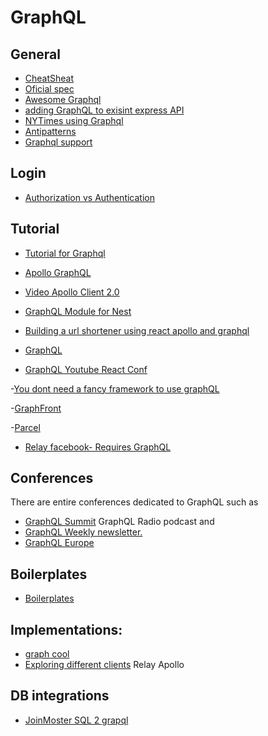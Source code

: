 # GraphQL

## General
- [CheatSheat](https://github.com/sogko/graphql-schema-language-cheat-sheet)
- [Oficial spec](http://facebook.github.io/graphql/October2016/)
- [Awesome Graphql](https://github.com/chentsulin/awesome-graphql)
- [adding GraphQL to exisint express API](https://encryption.io/blog/adding-graphql-into-existing-express-apis/)
- [NYTimes using Graphql](https://open.nytimes.com/react-relay-and-graphql-under-the-hood-of-the-times-website-redesign-22fb62ea9764)
- [Antipatterns](https://www.reddit.com/r/graphql/comments/7u75j1/is_it_antipattern_to_have_a_graphql_endpoint_for/)
- [Graphql support](https://www.reddit.com/r/graphql/comments/7so6aw/api_platform_22_graphql_support_reactjs_admin_and/)

## Login
- [Authorization vs Authentication](https://dev-blog.apollodata.com/auth-in-graphql-part-2-c6441bcc4302)

## Tutorial
- [Tutorial for Graphql](https://www.reddit.com/r/graphql/comments/7pqkij/could_anybody_recommend_an_up_to_date_end_to_end/)

 - [Apollo GraphQL](https://dev-blog.apollodata.com/the-future-of-state-management-dd410864cae2)
 - [Video Apollo Client 2.0](https://www.reddit.com/r/graphql/comments/7n2773/this_a_great_new_video_on_what_apollo_client_20/)
 - [GraphQL Module for Nest](https://github.com/nestjs/graphql)
 - [Building a url shortener using react apollo and graphql](https://hackernoon.com/building-url-shortener-using-react-apollo-and-graphql-part-i-467aef8c64ce)
 - [GraphQL](https://reddit.com/r/reactjs/comments/7bv4ri/the_graphql_stack_how_everything_fits_together/)

- [GraphQL Youtube React Conf](https://www.youtube.com/watch?v=M4JqfZ-WaI0&index=17&list=PLb0IAmt7-GS3fZ46IGFirdqKTIxlws7e0)

-[You dont need a fancy framework to use graphQL]()

-[GraphFront]()

-[Parcel ](https://twitter.com/parceljs?t=1&cn=ZmxleGlibGVfcmVjcw%3D%3D&refsrc=email&iid=750108bc139847b2b872e267ca5b0def&uid=293590089&nid=244+272699405)
- [Relay facebook- Requires GraphQL](https://github.com/facebook/relay)


## Conferences
There are entire conferences dedicated to GraphQL such as 
- [GraphQL Summit](https://summit.graphql.com) 
GraphQL Radio podcast and 
- [GraphQL Weekly newsletter.](https://graphqlweekly.com)
- [GraphQL Europe](https://www.graphql-europe.org)

## Boilerplates
- [Boilerplates](https://github.com/graphql-boilerplates/)

## Implementations:
- [graph cool](http://www.graph.cool)
- [Exploring different clients](https://medium.com/@abhiaiyer/exploring-different-graphql-clients-d1bc69de305f)
Relay
Apollo

## DB integrations
- [JoinMoster SQL 2 grapql](https://github.com/stems/join-monster)